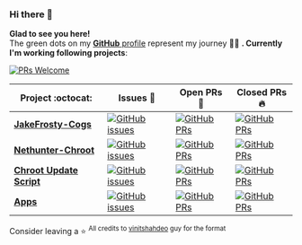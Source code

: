 ### Hi there 👋
**Glad to see you here!** <br> The green dots on my [**GitHub** profile](https://github.com/JakeFrosty?tab=repositories) represent my journey :running_man: **. Currently I'm working following projects**:

[![PRs Welcome](https://img.shields.io/badge/PRs-welcome-brightgreen.svg?style=flat&logo=github)](https://github.com/JakeFrosty)

|      Project :octocat:   |     Issues :bug:   | Open PRs :bell:  | Closed PRs :fire:  |
|-|-|-|-|
| [**JakeFrosty-Cogs**](https://github.com/JakeFrosty/JakeFrosty-Cogs) | [![GitHub issues](https://img.shields.io/github/issues/JakeFrosty/JakeFrosty-Cogs?color=green&logo=github&style=flat)](https://github.com/JakeFrosty/JakeFrosty-Cogs/issues) | [![GitHub PRs](https://img.shields.io/github/issues-pr/JakeFrosty/JakeFrosty-Cogs?style=flat&logo=github)](https://github.com/JakeFrosty/JakeFrosty-Cogs/pulls)  | [![GitHub PRs](https://img.shields.io/github/issues-pr-closed/JakeFrosty/JakeFrosty-Cogs?style=flat&color=critical&logo=github)](https://github.com/JakeFrosty/JakeFrosty-Cogs/pulls?q=is%3Apr+is%3Aclosed) |
| [**Nethunter-Chroot**](https://github.com/NightCrawlerProject/Nethunter-Chroot) | [![GitHub issues](https://img.shields.io/github/issues/NightCrawlerProject/Nethunter-Chroot?color=green&logo=github&style=flat)](https://github.com/NightCrawlerProject/Nethunter-Chroot/issues) | [![GitHub PRs](https://img.shields.io/github/issues-pr/NightCrawlerProject/Nethunter-Chroot?style=flat&logo=github)](https://github.com/NightCrawlerProject/Nethunter-Chroot/pulls)  | [![GitHub PRs](https://img.shields.io/github/issues-pr-closed/NightCrawlerProject/Nethunter-Chroot?style=flat&color=critical&logo=github)](https://github.com/NightCrawlerProject/Nethunter-Chroot/pulls?q=is%3Apr+is%3Aclosed)  |
| [**Chroot Update Script**](https://github.com/JakeFrosty/ChrootUpdateScript) | [![GitHub issues](https://img.shields.io/github/issues/JakeFrosty/ChrootUpdateScript?color=green&logo=github&style=flat)](https://github.com/JakeFrosty/ChrootUpdateScript/issues) | [![GitHub PRs](https://img.shields.io/github/issues-pr/JakeFrosty/ChrootUpdateScript?style=flat&logo=github)](https://github.com/JakeFrosty/ChrootUpdateScript/pulls)  | [![GitHub PRs](https://img.shields.io/github/issues-pr-closed/JakeFrosty/ChrootUpdateScript?style=flat&color=critical&logo=github)](https://github.com/JakeFrosty/ChrootUpdateScript/pulls?q=is%3Apr+is%3Aclosed)  |
| [**Apps**](https://github.com/JakeFrosty/Apps) | [![GitHub issues](https://img.shields.io/github/issues/JakeFrosty/Apps?color=green&logo=github&style=flat)](https://github.com/JakeFrosty/Apps/issues) | [![GitHub PRs](https://img.shields.io/github/issues-pr/JakeFrosty/Apps?style=flat&logo=github)](https://github.com/JakeFrosty/Apps/pulls)  | [![GitHub PRs](https://img.shields.io/github/issues-pr-closed/JakeFrosty/Apps?style=flat&color=critical&logo=github)](https://github.com/JakeFrosty/Apps/pulls?q=is%3Apr+is%3Aclosed)  |
Consider leaving a :star:
<sup>All credits to [vinitshahdeo](https://github.com/vinitshahdeo) guy for the format</sup>
<!--
